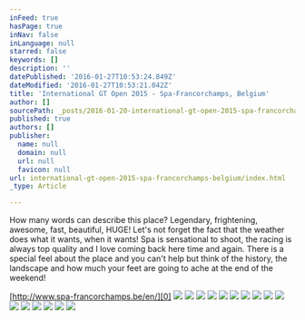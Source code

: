 ```yaml
---
inFeed: true
hasPage: true
inNav: false
inLanguage: null
starred: false
keywords: []
description: ''
datePublished: '2016-01-27T10:53:24.849Z'
dateModified: '2016-01-27T10:53:21.042Z'
title: 'International GT Open 2015 - Spa-Francorchamps, Belgium'
author: []
sourcePath: _posts/2016-01-20-international-gt-open-2015-spa-francorchamps-belgium.md
published: true
authors: []
publisher:
  name: null
  domain: null
  url: null
  favicon: null
url: international-gt-open-2015-spa-francorchamps-belgium/index.html
_type: Article

---
```

How many words can describe this place? Legendary, frightening, awesome, fast, beautiful, HUGE! Let's not forget the fact that the weather does what it wants, when it wants! Spa is sensational to shoot, the racing is always top quality and I love coming back here time and again. There is a special feel about the place and you can't help but think of the history, the landscape and how much your feet are going to ache at the end of the weekend!

[http://www.spa-francorchamps.be/en/][0]
![](https://the-grid-user-content.s3-us-west-2.amazonaws.com/0011b7a8-d147-42b4-9d9d-a8daf046ee44.jpg)
![](https://the-grid-user-content.s3-us-west-2.amazonaws.com/e148ad92-8809-4b09-bacc-f751385dba4e.jpg)
![](https://the-grid-user-content.s3-us-west-2.amazonaws.com/65fbc569-e012-4b55-a2f5-a7bc9dcf0198.jpg)
![](https://the-grid-user-content.s3-us-west-2.amazonaws.com/803cf38e-3b9a-4663-80ea-71938450bb4c.jpg)
![](https://the-grid-user-content.s3-us-west-2.amazonaws.com/41590c77-77ea-46d0-9e03-8d7e1df9d3da.jpg)
![](https://the-grid-user-content.s3-us-west-2.amazonaws.com/ffa3c425-9d48-487c-9cad-630ebb9d9ae4.jpg)
![](https://the-grid-user-content.s3-us-west-2.amazonaws.com/70c29de5-122e-4d63-ac6b-c612ca25d114.jpg)
![](https://the-grid-user-content.s3-us-west-2.amazonaws.com/3931c995-deed-47a0-97fc-b86686514254.jpg)
![](https://the-grid-user-content.s3-us-west-2.amazonaws.com/92ff9341-be57-45ba-97d2-e66521ac97ac.jpg)
![](https://the-grid-user-content.s3-us-west-2.amazonaws.com/b625f435-4d6e-4b6d-894e-463b07d05930.jpg)
![](https://the-grid-user-content.s3-us-west-2.amazonaws.com/4cffe3ad-cfc3-4d48-a77a-3a2e006e1f50.jpg)
![](https://the-grid-user-content.s3-us-west-2.amazonaws.com/eec14667-af79-4337-98af-e6ff72e477f8.jpg)
![](https://the-grid-user-content.s3-us-west-2.amazonaws.com/fc05194a-f622-4512-93b8-272fd64577aa.jpg)
![](https://the-grid-user-content.s3-us-west-2.amazonaws.com/6b4f82d5-eecb-479c-a2ba-ae407c3a9ce2.jpg)
![](https://the-grid-user-content.s3-us-west-2.amazonaws.com/79eb4bd1-d66b-4fe2-8bbe-9a1f75237148.jpg)
![](https://the-grid-user-content.s3-us-west-2.amazonaws.com/3f3955e0-892c-4a10-9c2b-a933f057547b.jpg)

[0]: http://www.spa-francorchamps.be/en/